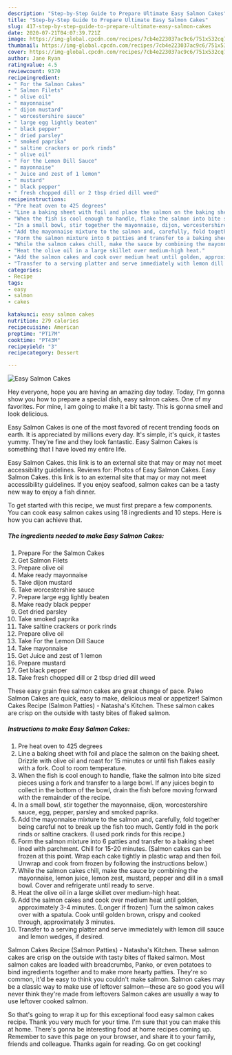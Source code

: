 ```yaml
---
description: "Step-by-Step Guide to Prepare Ultimate Easy Salmon Cakes"
title: "Step-by-Step Guide to Prepare Ultimate Easy Salmon Cakes"
slug: 417-step-by-step-guide-to-prepare-ultimate-easy-salmon-cakes
date: 2020-07-21T04:07:39.721Z
image: https://img-global.cpcdn.com/recipes/7cb4e223037ac9c6/751x532cq70/easy-salmon-cakes-recipe-main-photo.jpg
thumbnail: https://img-global.cpcdn.com/recipes/7cb4e223037ac9c6/751x532cq70/easy-salmon-cakes-recipe-main-photo.jpg
cover: https://img-global.cpcdn.com/recipes/7cb4e223037ac9c6/751x532cq70/easy-salmon-cakes-recipe-main-photo.jpg
author: Jane Ryan
ratingvalue: 4.5
reviewcount: 9370
recipeingredient:
- " For the Salmon Cakes"
- " Salmon Filets"
- " olive oil"
- " mayonnaise"
- " dijon mustard"
- " worcestershire sauce"
- " large egg lightly beaten"
- " black pepper"
- " dried parsley"
- " smoked paprika"
- " saltine crackers or pork rinds"
- " olive oil"
- " For the Lemon Dill Sauce"
- " mayonnaise"
- " Juice and zest of 1 lemon"
- " mustard"
- " black pepper"
- " fresh chopped dill or 2 tbsp dried dill weed"
recipeinstructions:
- "Pre heat oven to 425 degrees"
- "Line a baking sheet with foil and place the salmon on the baking sheet. Drizzle with olive oil and roast for 15 minutes or until fish flakes easily with a fork. Cool to room temperature."
- "When the fish is cool enough to handle, flake the salmon into bite sized pieces using a fork and transfer to a large bowl. If any juices begin to collect in the bottom of the bowl, drain the fish before moving forward with the remainder of the recipe."
- "In a small bowl, stir together the mayonnaise, dijon, worcestershire sauce, egg, pepper, parsley and smoked paprika."
- "Add the mayonnaise mixture to the salmon and, carefully, fold together being careful not to break up the fish too much. Gently fold in the pork rinds or saltine crackers. (I used pork rinds for this recipe.)"
- "Form the salmon mixture into 6 patties and transfer to a baking sheet lined with parchment. Chill for 15-20 minutes. (Salmon cakes can be frozen at this point. Wrap each cake tightly in plastic wrap and then foil. Unwrap and cook from frozen by following the instructions below.)"
- "While the salmon cakes chill, make the sauce by combining the mayonnaise, lemon juice, lemon zest, mustard, pepper and dill in a small bowl. Cover and refrigerate until ready to serve."
- "Heat the olive oil in a large skillet over medium-high heat."
- "Add the salmon cakes and cook over medium heat until golden, approximately 3-4 minutes. (Longer if frozen) Turn the salmon cakes over with a spatula. Cook until golden brown, crispy and cooked through, approximately 3 minutes."
- "Transfer to a serving platter and serve immediately with lemon dill sauce and lemon wedges, if desired."
categories:
- Recipe
tags:
- easy
- salmon
- cakes

katakunci: easy salmon cakes 
nutrition: 279 calories
recipecuisine: American
preptime: "PT17M"
cooktime: "PT43M"
recipeyield: "3"
recipecategory: Dessert

---
```



![Easy Salmon Cakes](https://img-global.cpcdn.com/recipes/7cb4e223037ac9c6/751x532cq70/easy-salmon-cakes-recipe-main-photo.jpg)

Hey everyone, hope you are having an amazing day today. Today, I'm gonna show you how to prepare a special dish, easy salmon cakes. One of my favorites. For mine, I am going to make it a bit tasty. This is gonna smell and look delicious.

Easy Salmon Cakes is one of the most favored of recent trending foods on earth. It is appreciated by millions every day. It's simple, it's quick, it tastes yummy. They're fine and they look fantastic. Easy Salmon Cakes is something that I have loved my entire life.

Easy Salmon Cakes. this link is to an external site that may or may not meet accessibility guidelines. Reviews for: Photos of Easy Salmon Cakes. Easy Salmon Cakes. this link is to an external site that may or may not meet accessibility guidelines. If you enjoy seafood, salmon cakes can be a tasty new way to enjoy a fish dinner.


To get started with this recipe, we must first prepare a few components. You can cook easy salmon cakes using 18 ingredients and 10 steps. Here is how you can achieve that.

<!--inarticleads1-->

##### The ingredients needed to make Easy Salmon Cakes:

1. Prepare  For the Salmon Cakes
1. Get  Salmon Filets
1. Prepare  olive oil
1. Make ready  mayonnaise
1. Take  dijon mustard
1. Take  worcestershire sauce
1. Prepare  large egg lightly beaten
1. Make ready  black pepper
1. Get  dried parsley
1. Take  smoked paprika
1. Take  saltine crackers or pork rinds
1. Prepare  olive oil
1. Take  For the Lemon Dill Sauce
1. Take  mayonnaise
1. Get  Juice and zest of 1 lemon
1. Prepare  mustard
1. Get  black pepper
1. Take  fresh chopped dill or 2 tbsp dried dill weed


These easy grain free salmon cakes are great change of pace. Paleo Salmon Cakes are quick, easy to make, delicious meal or appetizer! Salmon Cakes Recipe (Salmon Patties) - Natasha&#39;s Kitchen. These salmon cakes are crisp on the outside with tasty bites of flaked salmon. 

<!--inarticleads2-->

##### Instructions to make Easy Salmon Cakes:

1. Pre heat oven to 425 degrees
1. Line a baking sheet with foil and place the salmon on the baking sheet. Drizzle with olive oil and roast for 15 minutes or until fish flakes easily with a fork. Cool to room temperature.
1. When the fish is cool enough to handle, flake the salmon into bite sized pieces using a fork and transfer to a large bowl. If any juices begin to collect in the bottom of the bowl, drain the fish before moving forward with the remainder of the recipe.
1. In a small bowl, stir together the mayonnaise, dijon, worcestershire sauce, egg, pepper, parsley and smoked paprika.
1. Add the mayonnaise mixture to the salmon and, carefully, fold together being careful not to break up the fish too much. Gently fold in the pork rinds or saltine crackers. (I used pork rinds for this recipe.)
1. Form the salmon mixture into 6 patties and transfer to a baking sheet lined with parchment. Chill for 15-20 minutes. (Salmon cakes can be frozen at this point. Wrap each cake tightly in plastic wrap and then foil. Unwrap and cook from frozen by following the instructions below.)
1. While the salmon cakes chill, make the sauce by combining the mayonnaise, lemon juice, lemon zest, mustard, pepper and dill in a small bowl. Cover and refrigerate until ready to serve.
1. Heat the olive oil in a large skillet over medium-high heat.
1. Add the salmon cakes and cook over medium heat until golden, approximately 3-4 minutes. (Longer if frozen) Turn the salmon cakes over with a spatula. Cook until golden brown, crispy and cooked through, approximately 3 minutes.
1. Transfer to a serving platter and serve immediately with lemon dill sauce and lemon wedges, if desired.


Salmon Cakes Recipe (Salmon Patties) - Natasha&#39;s Kitchen. These salmon cakes are crisp on the outside with tasty bites of flaked salmon. Most salmon cakes are loaded with breadcrumbs, Panko, or even potatoes to bind ingredients together and to make more hearty patties. They&#39;re so common, it&#39;d be easy to think you couldn&#39;t make salmon. Salmon cakes may be a classic way to make use of leftover salmon—these are so good you will never think they&#39;re made from leftovers Salmon cakes are usually a way to use leftover cooked salmon. 

So that's going to wrap it up for this exceptional food easy salmon cakes recipe. Thank you very much for your time. I'm sure that you can make this at home. There's gonna be interesting food at home recipes coming up. Remember to save this page on your browser, and share it to your family, friends and colleague. Thanks again for reading. Go on get cooking!
